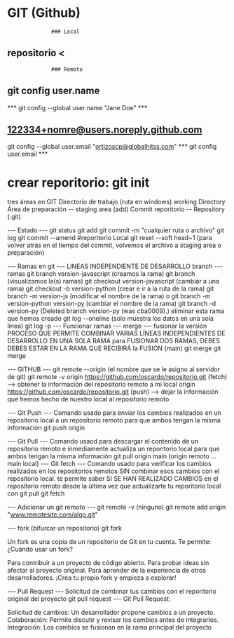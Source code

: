 # GIT (Github)
				  ### Local
## repositorio <
				  ### Remoto
## git config user.name				
*** git config --global user.name "Jane Doe" ***


## 122334+nomre@users.noreply.github.com
git config --global user.email "ortizoscp@globalhitss.com"
*** git config user.email ***

# crear reporitorio: git init 

tres áreas en GIT
	Directorio de trabajo (ruta en windows) working Directory
		Área de preparación --              staging area (add)
			Commit 
				reporitorio --              Repository (.git)

--- Estado ---
git status
	git add <archivo o carpeta>
		git commit -m "cualquier ruta o archivo"
			git log 
		git commit --amend #reporitorio Local
		git reset --soft head~1 (para volver atrás en el tiempo del commit, volvemos el archivo a staging area o preparación)
		
--- Ramas en git ---
	LINEAS INDEPENDIENTE DE DESARROLLO
		branch --- ramas
	git branch version-javascript (creamos la rama)
	git branch (visualizamos la(s) ramas)
	git checkout version-javascript (cambiar a una rama)
	git checkout -b version-python (crear e ir a la ruta de la rama)
		git branch -m version-js (modificar el nombre de la rama)
		o 
		git branch -m version-python version-py (cambiar el nombre de la rama)
	git branch -d version-py (Deleted branch version-py (was cba0009).) eliminar esta rama que hemos creado
	git log --oneline (solo muestra los datos en una sola linea)
	git log -p
--- Funcionar ramas ---
	merge --- fusionar la versión
	PROCESO QUE PERMITE COMBINAR VARIAS LÍNEAS INDEPENDIENTES DE DESARROLLO EN UNA SOLA RAMA
	para FUSIONAR DOS RAMAS, DEBES DEBES ESTAR EN LA RAMA QUE RECIBIRÁ la FUSIÓN
	(main) git merge <rama que se desea fusionar> 
	<rama raiz donde se desea fusionar> git merge <rama a fusionar>
	
--- GITHUB ---
git remote 
	--origin (el nombre que se le asigno al servidor de git)
git remote -v
origin  https://github.com/oscardo/repositorio.git (fetch) --> obtener la información del repositorio remoto a mi local
origin  https://github.com/oscardo/repositorio.git (push)  --> dejar la información que hemos hecho de nuestro local al repositorio remoto

--- Git Push ---
Comando usado para enviar los cambios realizados en un repositorio local a un repositorio remoto 
para que ambos tengan la misma información
	git push origin 
	
--- Git Pull ---
Comando usaod para descargar el contenido de un repositorio remoto e inmediamente actualiza un reporitorio local 
para que ambos tengan la misma información
	git pull origin main (origin  remoto ... main local)
--- Git fetch ---
Comando usado para verificar los cambios realizados en los repositorios remotos SIN combinar esos cambios con el 
repositorio local.
te permite saber SI SE HAN REALIZADO CAMBIOS en el repositorio remoto desde la última vez que actualizarte tu reporitorio local con git pull
	git fetch 

--- Adicionar un git remoto ---
git remote -v
(ninguno)
git remote add origin "www.remotesite.com/algo.git"

--- fork (bifurcar un repositorio)
git fork 

Un fork es una copia de un repositorio de Git en tu cuenta. Te permite:
¿Cuándo usar un fork?

Para contribuir a un proyecto de código abierto.
Para probar ideas sin afectar al proyecto original.
Para aprender de la experiencia de otros desarrolladores.
¡Crea tu propio fork y empieza a explorar!

--- Pull Request ---
Solicitud de combinar tus cambios con el reporitorio original del proyecto
git pull request --- 
Git Pull Request:

Solicitud de cambios: Un desarrollador propone cambios a un proyecto.
Colaboración: Permite discutir y revisar los cambios antes de integrarlos.
Integración: Los cambios se fusionan en la rama principal del proyecto

